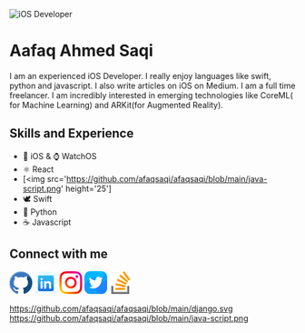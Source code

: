 
![iOS Developer](https://arturssmirnovs.github.io/github-profile-readme-generator/images/banner.png)
# Aafaq Ahmed Saqi
I am an experienced iOS Developer. I really enjoy languages like swift, python and javascript. I also write articles on iOS on Medium. I am a full time freelancer. I am incredibly interested in emerging technologies like CoreML( for Machine Learning) and ARKit(for Augmented Reality).

## Skills and Experience
* 📱 iOS & ⌚️ WatchOS
* ⚛️ React
* [<img src='https://github.com/afaqsaqi/afaqsaqi/blob/main/java-script.png' height='25']
* 🕊️ Swift
* 🐍 Python
* ☕️ Javascript


## Connect with me
[<img src='https://github.com/afaqsaqi/afaqsaqi/blob/main/github.png' alt='github' height='40'>](https://github.com/AafaqAhmed6296) 
[<img src='https://github.com/afaqsaqi/afaqsaqi/blob/main/icons8-linkedin-64.png' alt='linkedin' height='40'>](https://www.linkedin.com/in/www.linkedin.com/in/afaqsaqi/)
[<img src='https://github.com/afaqsaqi/afaqsaqi/blob/main/instagram.png' alt='instagram' height='40'>](https://www.instagram.com/https://www.instagram.com/aaf.u.u//) 
[<img src='https://github.com/afaqsaqi/afaqsaqi/blob/main/twitter.png' alt='twitter' height='40'>](https://twitter.com/https://twitter.com/afaq_saqi)
[<img src='https://github.com/afaqsaqi/afaqsaqi/blob/main/stack-overflow%20(1).png' alt='stackoverflow' height='40'>](https://stackoverflow.com/users/https://stackoverflow.com/users/14268481/aafaq)  


https://github.com/afaqsaqi/afaqsaqi/blob/main/django.svg
https://github.com/afaqsaqi/afaqsaqi/blob/main/java-script.png
